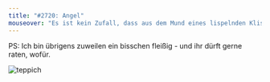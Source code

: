 ```yaml
---
title: "#2720: Angel"
mouseover: "Es ist kein Zufall, dass aus dem Mund eines lispelnden Klischee-Asiaten 'Wasser' und 'Waffel' identisch klingen."
---
```


PS: 
Ich bin übrigens zuweilen ein bisschen fleißig - und ihr dürft gerne raten, wofür.

<img src="http://www.fonflatter.de/bilder/teppich.png" alt="teppich" />
